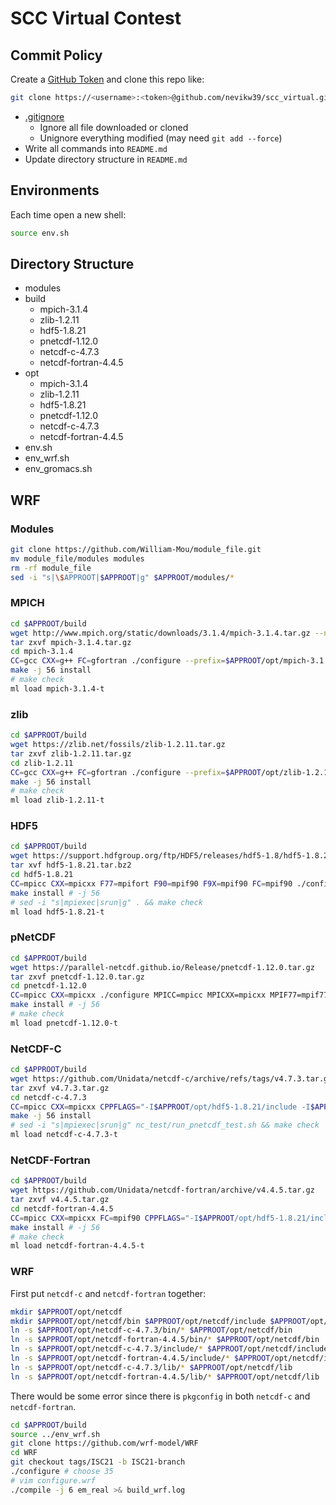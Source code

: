 # SCC Virtual Contest

## Commit Policy

Create a [GitHub Token](https://github.com/settings/tokens) and clone this repo like:
```bash
git clone https://<username>:<token>@github.com/nevikw39/scc_virtual.git
```

- [.gitignore](https://github.com/nevikw39/scc_virtual/blob/master/.gitignore)
    - Ignore all file downloaded or cloned
    - Unignore everything modified (may need `git add --force`)
- Write all commands into `README.md`
- Update directory structure in `README.md`

## Environments

Each time open a new shell:
```bash
source env.sh
```

## Directory Structure

- modules
- build
  - mpich-3.1.4
  - zlib-1.2.11
  - hdf5-1.8.21
  - pnetcdf-1.12.0
  - netcdf-c-4.7.3
  - netcdf-fortran-4.4.5
- opt
  - mpich-3.1.4
  - zlib-1.2.11
  - hdf5-1.8.21
  - pnetcdf-1.12.0
  - netcdf-c-4.7.3
  - netcdf-fortran-4.4.5
- env.sh
- env_wrf.sh
- env_gromacs.sh

## WRF

### Modules

```bash
git clone https://github.com/William-Mou/module_file.git
mv module_file/modules modules
rm -rf module_file
sed -i "s|\$APPROOT|$APPROOT|g" $APPROOT/modules/*
```

### MPICH

```bash
cd $APPROOT/build
wget http://www.mpich.org/static/downloads/3.1.4/mpich-3.1.4.tar.gz --no-check-certificate
tar zxvf mpich-3.1.4.tar.gz
cd mpich-3.1.4
CC=gcc CXX=g++ FC=gfortran ./configure --prefix=$APPROOT/opt/mpich-3.1.4 --with-pm=none --with-pmi=slurm
make -j 56 install
# make check
ml load mpich-3.1.4-t
```

### zlib

```bash
cd $APPROOT/build
wget https://zlib.net/fossils/zlib-1.2.11.tar.gz
tar zxvf zlib-1.2.11.tar.gz
cd zlib-1.2.11
CC=gcc CXX=g++ FC=gfortran ./configure --prefix=$APPROOT/opt/zlib-1.2.11
make -j 56 install
# make check
ml load zlib-1.2.11-t
```

### HDF5

```bash
cd $APPROOT/build
wget https://support.hdfgroup.org/ftp/HDF5/releases/hdf5-1.8/hdf5-1.8.21/src/hdf5-1.8.21.tar.bz2
tar xvf hdf5-1.8.21.tar.bz2
cd hdf5-1.8.21
CC=mpicc CXX=mpicxx F77=mpifort F90=mpif90 F9X=mpif90 FC=mpif90 ./configure --enable-parallel --enable-fortran --enable-hl --prefix=$APPROOT/opt/hdf5-1.8.21 --disable-shared --with-zlib=$APPROOT/opt/zlib-1.2.11
make install # -j 56
# sed -i "s|mpiexec|srun|g" . && make check
ml load hdf5-1.8.21-t
```

### pNetCDF

```bash
cd $APPROOT/build
wget https://parallel-netcdf.github.io/Release/pnetcdf-1.12.0.tar.gz
tar zxvf pnetcdf-1.12.0.tar.gz
cd pnetcdf-1.12.0
CC=mpicc CXX=mpicxx ./configure MPICC=mpicc MPICXX=mpicxx MPIF77=mpif77 MPIF90=mpif90 --prefix=$APPROOT/opt/pnetcdf-1.12.0
make install # -j 56
# make check
ml load pnetcdf-1.12.0-t
```

### NetCDF-C

```bash
cd $APPROOT/build
wget https://github.com/Unidata/netcdf-c/archive/refs/tags/v4.7.3.tar.gz
tar zxvf v4.7.3.tar.gz
cd netcdf-c-4.7.3
CC=mpicc CXX=mpicxx CPPFLAGS="-I$APPROOT/opt/hdf5-1.8.21/include -I$APPROOT/opt/pnetcdf-1.12.0/include" LDFLAGS="-L$APPROOT/opt/hdf5-1.8.21/lib -L$APPROOT/opt/pnetcdf-1.12.0/lib" LIBS="-ldl -lm -lz -lhdf5 -lhdf5_hl -lhdf5_fortran -lhdf5hl_fortran -lpnetcdf" ./configure --enable-pnetcdf --enable-netcdf4 --disable-dap --disable-shared --prefix=$APPROOT/opt/netcdf-c-4.7.3 
make -j 56 install
# sed -i "s|mpiexec|srun|g" nc_test/run_pnetcdf_test.sh && make check
ml load netcdf-c-4.7.3-t
```

### NetCDF-Fortran

```bash
cd $APPROOT/build
wget https://github.com/Unidata/netcdf-fortran/archive/v4.4.5.tar.gz
tar zxvf v4.4.5.tar.gz
cd netcdf-fortran-4.4.5
CC=mpicc CXX=mpicxx FC=mpif90 CPPFLAGS="-I$APPROOT/opt/hdf5-1.8.21/include -I$APPROOT/opt/pnetcdf-1.12.0/include -I$APPROOT/opt/netcdf-c-4.7.3/include" LDFLAGS="-L$APPROOT/opt/hdf5-1.8.21/lib -L$APPROOT/opt/pnetcdf-1.12.0/lib -L$APPROOT/opt/netcdf-c-4.7.3/lib" LIBS="-ldl -lm -lz -lhdf5 -lhdf5_hl -lhdf5_fortran -lhdf5hl_fortran -lpnetcdf -lnetcdf" ./configure --disable-shared --prefix=$APPROOT/opt/netcdf-fortran-4.4.5
make install # -j 56
# make check
ml load netcdf-fortran-4.4.5-t
```

### WRF

First put `netcdf-c` and `netcdf-fortran` together:
```bash
mkdir $APPROOT/opt/netcdf
mkdir $APPROOT/opt/netcdf/bin $APPROOT/opt/netcdf/include $APPROOT/opt/netcdf/lib
ln -s $APPROOT/opt/netcdf-c-4.7.3/bin/* $APPROOT/opt/netcdf/bin
ln -s $APPROOT/opt/netcdf-fortran-4.4.5/bin/* $APPROOT/opt/netcdf/bin
ln -s $APPROOT/opt/netcdf-c-4.7.3/include/* $APPROOT/opt/netcdf/include
ln -s $APPROOT/opt/netcdf-fortran-4.4.5/include/* $APPROOT/opt/netcdf/include
ln -s $APPROOT/opt/netcdf-c-4.7.3/lib/* $APPROOT/opt/netcdf/lib
ln -s $APPROOT/opt/netcdf-fortran-4.4.5/lib/* $APPROOT/opt/netcdf/lib
```
There would be some error since there is `pkgconfig` in both `netcdf-c` and `netcdf-fortran`.

```bash
cd $APPROOT/build
source ../env_wrf.sh
git clone https://github.com/wrf-model/WRF
cd WRF
git checkout tags/ISC21 -b ISC21-branch
./configure # choose 35
# vim configure.wrf
./compile -j 6 em_real >& build_wrf.log
```
